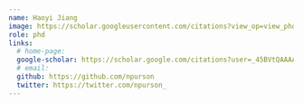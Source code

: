 ```yaml
---
name: Haoyi Jiang
image: https://scholar.googleusercontent.com/citations?view_op=view_photo&user=_45BVtQAAAAJ&citpid=8
role: phd
links:
  # home-page:
  google-scholar: https://scholar.google.com/citations?user=_45BVtQAAAAJ
  # email:
  github: https://github.com/npurson
  twitter: https://twitter.com/npurson_
---
```

